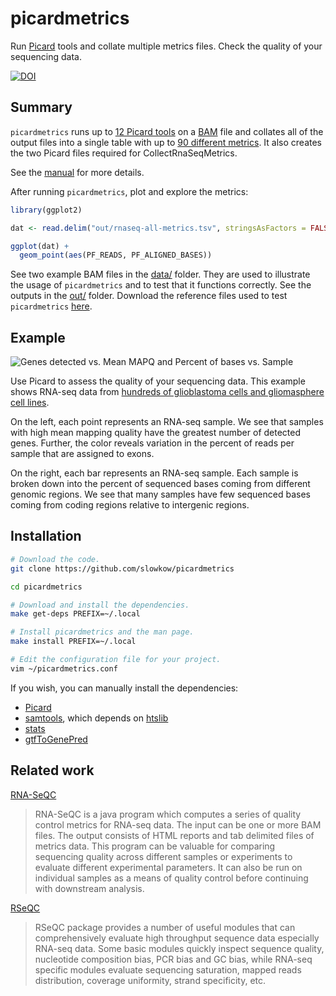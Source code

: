 # picardmetrics

Run [Picard] tools and collate multiple metrics files. Check the quality of
your sequencing data.

[![DOI](https://zenodo.org/badge/doi/10.5281/zenodo.17142.svg)](http://dx.doi.org/10.5281/zenodo.17142)

## Summary

`picardmetrics` runs up to [12 Picard tools][manual] on a [BAM] file and
collates all of the output files into a single table with up to [90 different
metrics][definitions]. It also creates the two Picard files required for
CollectRnaSeqMetrics.

See the [manual] for more details.

After running `picardmetrics`, plot and explore the metrics:

```r
library(ggplot2)

dat <- read.delim("out/rnaseq-all-metrics.tsv", stringsAsFactors = FALSE)

ggplot(dat) +
  geom_point(aes(PF_READS, PF_ALIGNED_BASES))
```

See two example BAM files in the [data/][data] folder. They are used to
illustrate the usage of `picardmetrics` and to test that it functions
correctly. See the outputs in the [out/][out] folder. Download the reference
files used to test `picardmetrics` [here][reference].

## Example

![Genes detected vs. Mean MAPQ and Percent of bases vs. Sample][example]

[example]: https://github.com/slowkow/picardmetrics/blob/master/man/picardmetrics-banner.png

Use Picard to assess the quality of your sequencing data. This example shows
RNA-seq data from [hundreds of glioblastoma cells and gliomasphere cell
lines][Patel2014].

On the left, each point represents an RNA-seq sample. We see that samples
with high mean mapping quality have the greatest number of detected genes.
Further, the color reveals variation in the percent of reads per sample
that are assigned to exons.

On the right, each bar represents an RNA-seq sample. Each sample is broken
down into the percent of sequenced bases coming from different genomic
regions. We see that many samples have few sequenced bases coming from
coding regions relative to intergenic regions.

[Patel2014]: http://www.ncbi.nlm.nih.gov/bioproject/PRJNA248302

## Installation

```bash
# Download the code.
git clone https://github.com/slowkow/picardmetrics

cd picardmetrics

# Download and install the dependencies.
make get-deps PREFIX=~/.local

# Install picardmetrics and the man page.
make install PREFIX=~/.local

# Edit the configuration file for your project.
vim ~/picardmetrics.conf
```

If you wish, you can manually install the dependencies:

-   [Picard]
-   [samtools], which depends on [htslib]
-   [stats]
-   [gtfToGenePred]

[BAM]: http://samtools.github.io/hts-specs/SAMv1.pdf
[Gencode]: http://www.gencodegenes.org/

[Picard]: https://broadinstitute.github.io/picard/
[samtools]: https://github.com/samtools/samtools
[htslib]: https://github.com/samtools/htslib
[stats]: https://github.com/arq5x/filo
[gtfToGenePred]: http://hgdownload.cse.ucsc.edu/admin/exe/linux.x86_64/

[scripts]: https://github.com/slowkow/picardmetrics/tree/master/scripts
[data]: https://github.com/slowkow/picardmetrics/tree/master/data
[out]: https://github.com/slowkow/picardmetrics/tree/master/out

[manual]: http://slowkow.com/picardmetrics/
[reference]: http://dx.doi.org/10.5281/zenodo.18116

[definitions]: https://broadinstitute.github.io/picard/picard-metric-definitions.html

## Related work

[RNA-SeQC][rnaseqc]

> RNA-SeQC is a java program which computes a series of quality control
> metrics for RNA-seq data. The input can be one or more BAM files. The output
> consists of HTML reports and tab delimited files of metrics data. This
> program can be valuable for comparing sequencing quality across different
> samples or experiments to evaluate different experimental parameters. It can
> also be run on individual samples as a means of quality control before
> continuing with downstream analysis.

[RSeQC][rseqc]

> RSeQC package provides a number of useful modules that can comprehensively
> evaluate high throughput sequence data especially RNA-seq data. Some basic
> modules quickly inspect sequence quality, nucleotide composition bias, PCR
> bias and GC bias, while RNA-seq specific modules evaluate sequencing
> saturation, mapped reads distribution, coverage uniformity, strand
> specificity, etc.

[rnaseqc]: http://www.broadinstitute.org/cancer/cga/rna-seqc
[rseqc]: http://rseqc.sourceforge.net/
